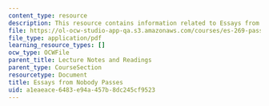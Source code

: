 ```yaml
---
content_type: resource
description: This resource contains information related to Essays from Nobody Passes.
file: https://ol-ocw-studio-app-qa.s3.amazonaws.com/courses/es-269-passing-flexibility-in-race-and-gender-spring-2009/a1eaeace6483e94a457b8dc245cf9523_MITES_269S09_lec10_Class10.pdf
file_type: application/pdf
learning_resource_types: []
ocw_type: OCWFile
parent_title: Lecture Notes and Readings
parent_type: CourseSection
resourcetype: Document
title: Essays from Nobody Passes
uid: a1eaeace-6483-e94a-457b-8dc245cf9523
---
```

